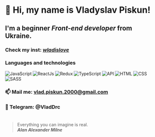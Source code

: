 # 👋 Hi, my name is **Vladyslav Piskun**!
## I'm a beginner *Front-end developer* from Ukraine.
### Check my inst: [_wladislove_](https://www.instagram.com/_wladislove_/)
### Languages and technologies
![JavaScript](https://img.shields.io/badge/-JAVASCRIPT-090909?style=for-the-badge&logo=JavaScript)
![ReactJs](https://img.shields.io/badge/-REACTJS-090909?style=for-the-badge&logo=React)
![Redux](https://img.shields.io/badge/-REDUX-090909?style=for-the-badge&logo=Redux)
![TypeScript](https://img.shields.io/badge/-TypeScript-090909?style=for-the-badge&logo=TypeScript)
![API](https://img.shields.io/badge/-REST%20API-090909?style=for-the-badge)
![HTML](https://img.shields.io/badge/-HTML-090909?style=for-the-badge&logo=html5)
![CSS](https://img.shields.io/badge/-CSS-090909?style=for-the-badge&logo=css3)
![SASS](https://img.shields.io/badge/-SASS-090909?style=for-the-badge&logo=sass)
### 📫 Mail me: vlad.piskun.2000@gmail.com
### 💬 Telegram: @VladDrc
#
> Everything you can imagine is real. <br/>
> ***Alan Alexander Milne***

